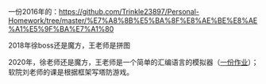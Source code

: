 一份2016年的：https://github.com/Trinkle23897/Personal-Homework/tree/master/%E7%A8%8B%E5%BA%8F%E8%AE%BE%E8%AE%A1%E5%9F%BA%E7%A1%80

2018年徐boss还是魔方，王老师是拼图

2020年，徐老师还是魔方，王老师是一个简单的汇编语言的模拟器（[一份作业](https://github.com/ChenQiqian/ERISC-Simulator)）；软院刘老师的课是根据框架写塔防游戏。

